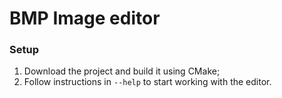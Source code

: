 # BMP Image editor

### Setup
1. Download the project and build it using CMake;
2. Follow instructions in `--help` to start working with the editor.
